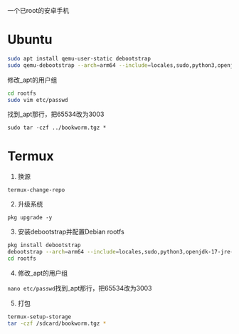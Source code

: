 一个已root的安卓手机
# Ubuntu
```sh
sudo apt install qemu-user-static debootstrap
sudo qemu-debootstrap --arch=arm64 --include=locales,sudo,python3,openjdk-17-jre-headless bookworm rootfs http://mirrors.tuna.tsinghua.edu.cn/debian/
```
修改_apt的用户组
```sh
cd rootfs
sudo vim etc/passwd
```
找到_apt那行，把65534改为3003

`sudo tar -czf ../bookworm.tgz *`

# Termux
1. 换源

`termux-change-repo`

2. 升级系统

`pkg upgrade -y`

3. 安装debootstrap并配置Debian rootfs
```sh
pkg install debootstrap
debootstrap --arch=arm64 --include=locales,sudo,python3,openjdk-17-jre-headless bookworm rootfs http://mirrors.tuna.tsinghua.edu.cn/debian/
cd rootfs
```
4. 修改_apt的用户组

`nano etc/passwd`找到_apt那行，把65534改为3003

5. 打包
```sh
termux-setup-storage
tar -czf /sdcard/bookworm.tgz *
```
